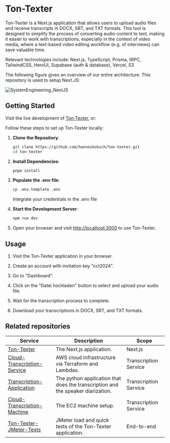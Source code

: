 # Ton-Texter

Ton-Texter is a Next.js application that allows users to upload audio files and receive transcripts in DOCX, SRT, and TXT formats. This tool is designed to simplify the process of converting audio content to text, making it easier to work with transcriptions, especially in the context of video media, where a text-based video editing workflow (e.g. of interviews) can save valuable time. 

Relevant technologies include: Next.js, TypeScript, Prisma, tRPC, TailwindCSS, HeroUI, Supabase (auth & database), Vercel, S3

The following figure gives an overview of our entire architecture. This repository is used to setup Next.JS:

![SystemEngineering_NextJS](https://github.com/user-attachments/assets/2acc70a3-30a9-4da7-a447-f0294c9271d0)

## Getting Started

Visit the live development of [Ton-Texter](https://ton-texter.de/), or:

Follow these steps to set up Ton-Texter locally:

1. **Clone the Repository**:

   ```bash
   git clone https://github.com/hanneskoksch/ton-texter.git
   cd ton-texter
   ```

2. **Install Dependencies**:

   ```bash
   pnpm install
   ```

3. **Populate the .env file**:

   ```bash
   cp .env.template .env
   ```

   Integrate your credentials in the .env file

4. **Start the Development Server**:

   ```bash
   npm run dev
   ```

5. Open your browser and visit [http://localhost:3000](http://localhost:3000) to use Ton-Texter.

## Usage

1. Visit the Ton-Texter application in your browser.

2. Create an account with invitation key "cct2024".

3. Go to "Dashboard".

4. Click on the "Datei hochladen" button to select and upload your audio file.

5. Wait for the transcription process to complete.

6. Download your transcriptions in DOCX, SRT, and TXT formats.

## Related repositories

| Service                                                      | Description                                                  | Scope                 |
| ------------------------------------------------------------ | ------------------------------------------------------------ | --------------------- |
| [Ton-Texter](https://github.com/hanneskoksch/ton-texter) | The Next.js application.          | Next.js |
| [Cloud-Transcription-Service](https://github.com/ns144/Cloud-Transcription-Service) | AWS cloud infrastructure via Terraform and Lambdas.          | Transcription Service |
| [Transcription-Application](https://github.com/ns144/Transcription-Application) | The python application that does the transcription and the speaker diarization. | Transcription Service |
| [Cloud-Transcription-Machine](https://github.com/ns144/Cloud-Transcription-Machine) | The EC2 machine setup.                                       | Transcription Service |
| [Ton-Texter-JMeter-Tests](https://github.com/hanneskoksch/Ton-Texter-JMeter-Tests) | JMeter load and quick tests of the Ton-Texter application.   | End-to-end            |
